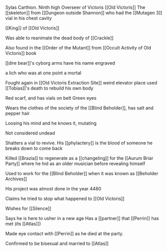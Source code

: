 Sylas Carthion. Ninth high Overseer of Victoris [[Old Victoris]]
The [[skeleton]] from [[Dungeon outside Shannon]] who had the [[Mutagen 3]] vial in his chest cavity

[[King]] of [[Old Victoris]]

Was able to reanimate the dead body of [[Crackle]]

Also found in the [[Order of the Mutant]] from [[Occult Activity of Old Victoris]] book

[[dire bear]]'s cyborg arms have his name engraved

a lich who was at one point a mortal

Fought again in [[Old Victoris Extraction Site]] weird elevator place used [[Tobias]]'s death to rebuild his own body

Red scarf, and has vials on belt
Green eyes

Wears the clothes of the society of the [[Blind Beholder]], has salt and pepper hair

Loosing his mind and he knows it, mutating 

Not considered undead

Shatters a vial to revive. His [[phylactery]] is the blood of someone he breaks down to come back

Killed [[Brazia]] to regenerate as a [[changeling]] for the [[Aurum Briar Party]] where he hid as an older musician before revealing himself

Used to work for the [[Blind Beholder]] when it was known as [[Beholder Archives]]

His project was almost done in the year 4480

Claims he tried to stop what happened to [[Old Victoris]]

Wishes for [[Silence]] 

Says he is here to usher in a new age 
Has a [[partner]] that [[Perrin]] has met (its [[Atlas]])


Made eye contact with [[Perrin]] as he died at the party.

Confirmed to be bisexual and married to [[Atlas]] 
